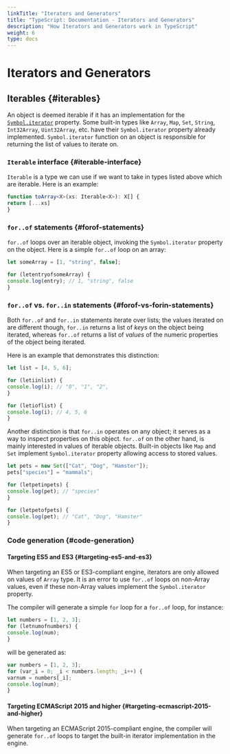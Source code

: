 ```yaml
---
linkTitle: "Iterators and Generators"
title: "TypeScript: Documentation - Iterators and Generators"
description: "How Iterators and Generators work in TypeScript"
weight: 6
type: docs
---
```


# Iterators and Generators

## Iterables {#iterables}

An object is deemed iterable if it has an implementation for the [`Symbol.iterator`](/typescript/5.1/reference/symbols#symboliterator) property.
Some built-in types like `Array`, `Map`, `Set`, `String`, `Int32Array`, `Uint32Array`, etc. have their `Symbol.iterator` property already implemented.
`Symbol.iterator` function on an object is responsible for returning the list of values to iterate on.

### `Iterable` interface {#iterable-interface}

`Iterable` is a type we can use if we want to take in types listed above which are iterable. Here is an example:

```ts
function toArray<X>(xs: Iterable<X>): X[] {
return [...xs]
}
```

### `for..of` statements {#forof-statements}

`for..of` loops over an iterable object, invoking the `Symbol.iterator` property on the object.
Here is a simple `for..of` loop on an array:

```ts
let someArray = [1, "string", false];

for (letentryofsomeArray) {
console.log(entry); // 1, "string", false
}
```

### `for..of` vs. `for..in` statements {#forof-vs-forin-statements}

Both `for..of` and `for..in` statements iterate over lists; the values iterated on are different though, `for..in` returns a list of *keys* on the object being iterated, whereas `for..of` returns a list of *values* of the numeric properties of the object being iterated.

Here is an example that demonstrates this distinction:

```ts
let list = [4, 5, 6];

for (letiinlist) {
console.log(i); // "0", "1", "2",
}

for (letioflist) {
console.log(i); // 4, 5, 6
}
```

Another distinction is that `for..in` operates on any object; it serves as a way to inspect properties on this object.
`for..of` on the other hand, is mainly interested in values of iterable objects. Built-in objects like `Map` and `Set` implement `Symbol.iterator` property allowing access to stored values.

```ts
let pets = new Set(["Cat", "Dog", "Hamster"]);
pets["species"] = "mammals";

for (letpetinpets) {
console.log(pet); // "species"
}

for (letpetofpets) {
console.log(pet); // "Cat", "Dog", "Hamster"
}
```

### Code generation {#code-generation}

#### Targeting ES5 and ES3 {#targeting-es5-and-es3}

When targeting an ES5 or ES3-compliant engine, iterators are only allowed on values of `Array` type.
It is an error to use `for..of` loops on non-Array values, even if these non-Array values implement the `Symbol.iterator` property.

The compiler will generate a simple `for` loop for a `for..of` loop, for instance:

```ts
let numbers = [1, 2, 3];
for (letnumofnumbers) {
console.log(num);
}
```

will be generated as:

```js
var numbers = [1, 2, 3];
for (var_i = 0; _i < numbers.length; _i++) {
varnum = numbers[_i];
console.log(num);
}
```

#### Targeting ECMAScript 2015 and higher {#targeting-ecmascript-2015-and-higher}

When targeting an ECMAScript 2015-compliant engine, the compiler will generate `for..of` loops to target the built-in iterator implementation in the engine.
